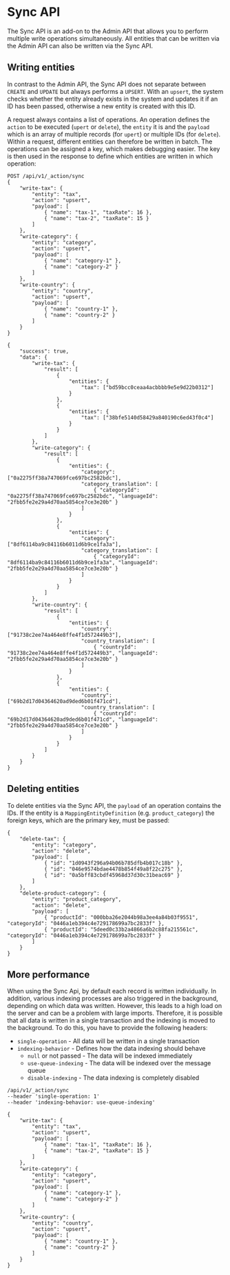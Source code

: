 # Sync API

The Sync API is an add-on to the Admin API that allows you to perform multiple write operations simultaneously. All entities that can be written via the Admin API can also be written via the Sync API.

## Writing entities

In contrast to the Admin API, the Sync API does not separate between `CREATE` and `UPDATE` but always performs a `UPSERT`. With an `upsert`, the system checks whether the entity already exists in the system and updates it if an ID has been passed, otherwise a new entity is created with this ID.

A request always contains a list of operations. An operation defines the `action` to be executed \(`upert` or `delete`\), the `entity` it is and the `payload` which is an array of multiple records \(for `upert`\) or multiple IDs \(for `delete`\). Within a request, different entities can therefore be written in batch. The operations can be assigned a key, which makes debugging easier. The key is then used in the response to define which entities are written in which operation:

```text
POST /api/v1/_action/sync
{
    "write-tax": {
        "entity": "tax",
        "action": "upsert",
        "payload": [
            { "name": "tax-1", "taxRate": 16 },
            { "name": "tax-2", "taxRate": 15 }    
        ]
    },
    "write-category": {
        "entity": "category",
        "action": "upsert",
        "payload": [
            { "name": "category-1" },
            { "name": "category-2" }
        ]
    },
    "write-country": {
        "entity": "country",
        "action": "upsert",
        "payload": [
            { "name": "country-1" },
            { "name": "country-2" }
        ]
    }
}

{
    "success": true,
    "data": {
        "write-tax": {
            "result": [
                {
                    "entities": {
                        "tax": ["bd59bcc0ceaa4acbbbb9e5e9d22b0312"]
                    }
                },
                {
                    "entities": {
                        "tax": ["38bfe5140d58429a840190c6ed43f0c4"]
                    }
                }
            ]
        },
        "write-category": {
            "result": [
                {
                    "entities": {
                        "category": ["0a2275ff38a747069fce697bc2582bdc"],
                        "category_translation": [
                            { "categoryId": "0a2275ff38a747069fce697bc2582bdc", "languageId": "2fbb5fe2e29a4d70aa5854ce7ce3e20b" }
                        ]
                    }
                },
                {
                    "entities": {
                        "category": ["8df6114ba9c84116b6011d6b9ce1fa3a"],
                        "category_translation": [
                            { "categoryId": "8df6114ba9c84116b6011d6b9ce1fa3a", "languageId": "2fbb5fe2e29a4d70aa5854ce7ce3e20b" }
                        ]
                    }
                }
            ]
        },
        "write-country": {
            "result": [
                {
                    "entities": {
                        "country": ["91738c2ee74a464e8ffe4f1d572449b3"],
                        "country_translation": [
                            { "countryId": "91738c2ee74a464e8ffe4f1d572449b3", "languageId": "2fbb5fe2e29a4d70aa5854ce7ce3e20b" }
                        ]
                    }
                },
                {
                    "entities": {
                        "country": ["69b2d17d04364620ad9ded6b01f471cd"],
                        "country_translation": [
                            { "countryId": "69b2d17d04364620ad9ded6b01f471cd", "languageId": "2fbb5fe2e29a4d70aa5854ce7ce3e20b" }
                        ]
                    }
                }
            ]
        }
    }
}
```

## Deleting entities

To delete entities via the Sync API, the `payload` of an operation contains the IDs. If the entity is a `MappingEntityDefinition` \(e.g. `product_category`\) the foreign keys, which are the primary key, must be passed:

```text
{
    "delete-tax": {
        "entity": "category",
        "action": "delete",
        "payload": [
            { "id": "1d0943f296a94b06b785dfb4b017c18b" },
            { "id": "046e9574bdae4478b854f49a8f22c275" },
            { "id": "0a5bff83cbdf45968d37d30c31beac69" }
        ]
    },
    "delete-product-category": {
        "entity": "product_category",
        "action": "delete",
        "payload": [
            { "productId": "000bba26e2044b98a3ee4a84b03f9551", "categoryId": "0446a1eb394c4e729178699a7bc2833f" },
            { "productId": "5deed0c33b2a4866a6b2c88fa215561c", "categoryId": "0446a1eb394c4e729178699a7bc2833f" }
        ]
    }
}
```

## More performance

When using the Sync Api, by default each record is written individually. In addition, various indexing processes are also triggered in the background, depending on which data was written. However, this leads to a high load on the server and can be a problem with large imports. Therefore, it is possible that all data is written in a single transaction and the indexing is moved to the background. To do this, you have to provide the following headers:

* `single-operation` - All data will be written in a single transaction
* `indexing-behavior` - Defines how the data indexing should behave
  * `null` or not passed - The data will be indexed immediately
  * `use-queue-indexing` - The data will be indexed over the message queue
  * `disable-indexing` - The data indexing is completely disabled

```text
/api/v1/_action/sync
--header 'single-operation: 1'
--header 'indexing-behavior: use-queue-indexing'

{
    "write-tax": {
        "entity": "tax",
        "action": "upsert",
        "payload": [
            { "name": "tax-1", "taxRate": 16 },
            { "name": "tax-2", "taxRate": 15 }    
        ]
    },
    "write-category": {
        "entity": "category",
        "action": "upsert",
        "payload": [
            { "name": "category-1" },
            { "name": "category-2" }
        ]
    },
    "write-country": {
        "entity": "country",
        "action": "upsert",
        "payload": [
            { "name": "country-1" },
            { "name": "country-2" }
        ]
    }
}
```

